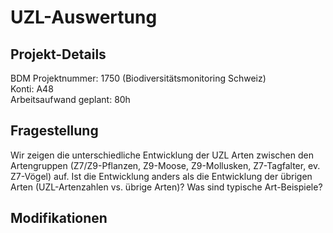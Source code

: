 # UZL-Auswertung

## Projekt-Details
BDM Projektnummer: 1750 (Biodiversitätsmonitoring Schweiz) <br>
Konti: A48 <br>
Arbeitsaufwand geplant: 80h <br>

## Fragestellung
Wir zeigen die unterschiedliche Entwicklung der UZL Arten zwischen den Artengruppen (Z7/Z9-Pflanzen, Z9-Moose, Z9-Mollusken, Z7-Tagfalter, ev. Z7-Vögel) auf. Ist die Entwicklung anders als die Entwicklung der übrigen Arten (UZL-Artenzahlen vs. übrige Arten)? Was sind typische Art-Beispiele?

## Modifikationen
